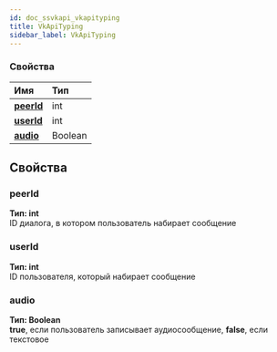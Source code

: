 ```yaml
---
id: doc_ssvkapi_vkapityping
title: VkApiTyping
sidebar_label: VkApiTyping
---
```

### Свойства
| Имя                         | Тип                  |
| :-------------------------- | :------------------- |
| **[peerId](#peerid)**       | int                  |
| **[userId](#userid)**       | int                  | 
| **[audio](#audio)**         | Boolean              | 

## Свойства

### peerId
**Тип: int**  
ID диалога, в котором пользователь набирает сообщение 


### userId
**Тип: int**  
ID пользователя, который набирает сообщение


### audio
**Тип: Boolean**  
**true**, если пользователь записывает аудиосообщение, **false**, если текстовое